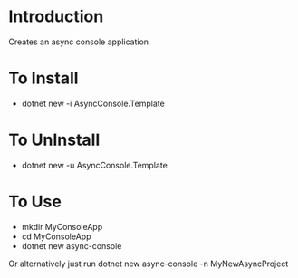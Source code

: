 # Introduction 
Creates an async console application

# To Install
- dotnet new -i AsyncConsole.Template

# To UnInstall
- dotnet new -u AsyncConsole.Template

# To Use
- mkdir MyConsoleApp
- cd MyConsoleApp
- dotnet new async-console

Or alternatively just run dotnet new async-console -n MyNewAsyncProject
